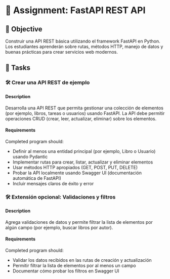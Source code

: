 # 📘 Assignment: FastAPI REST API

## 🎯 Objective

Construir una API REST básica utilizando el framework FastAPI en Python. Los estudiantes aprenderán sobre rutas, métodos HTTP, manejo de datos y buenas prácticas para crear servicios web modernos.

## 📝 Tasks

### 🛠️ Crear una API REST de ejemplo

#### Description
Desarrolla una API REST que permita gestionar una colección de elementos (por ejemplo, libros, tareas o usuarios) usando FastAPI. La API debe permitir operaciones CRUD (crear, leer, actualizar, eliminar) sobre los elementos.

#### Requirements
Completed program should:

- Definir al menos una entidad principal (por ejemplo, Libro o Usuario) usando Pydantic
- Implementar rutas para crear, listar, actualizar y eliminar elementos
- Usar métodos HTTP apropiados (GET, POST, PUT, DELETE)
- Probar la API localmente usando Swagger UI (documentación automática de FastAPI)
- Incluir mensajes claros de éxito y error

### 🛠️ Extensión opcional: Validaciones y filtros

#### Description
Agrega validaciones de datos y permite filtrar la lista de elementos por algún campo (por ejemplo, buscar libros por autor).

#### Requirements
Completed program should:

- Validar los datos recibidos en las rutas de creación y actualización
- Permitir filtrar la lista de elementos por al menos un campo
- Documentar cómo probar los filtros en Swagger UI
